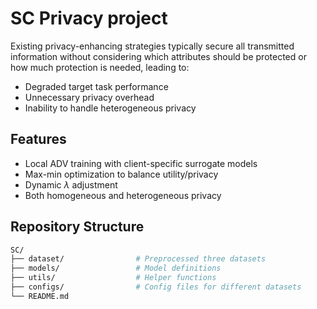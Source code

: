 # SC Privacy project

Existing privacy-enhancing strategies typically secure all transmitted information without considering which attributes should be protected or how much protection is needed, leading to:
- Degraded target task performance  
- Unnecessary privacy overhead  
- Inability to handle heterogeneous privacy

## Features
- Local ADV training with client-specific surrogate models  
- Max-min optimization to balance utility/privacy  
- Dynamic $\lambda$ adjustment  
- Both homogeneous and heterogeneous privacy

## Repository Structure

```bash
SC/
├── dataset/                # Preprocessed three datasets
├── models/                 # Model definitions
├── utils/                  # Helper functions
├── configs/                # Config files for different datasets
└── README.md
